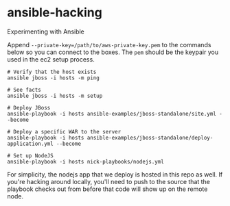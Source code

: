# ansible-hacking
Experimenting with Ansible

Append `--private-key=/path/to/aws-private-key.pem` to the commands below so you can connect to the boxes. The `pem` should be the keypair you used in the ec2 setup process.

```
# Verify that the host exists
ansible jboss -i hosts -m ping

# See facts
ansible jboss -i hosts -m setup

# Deploy JBoss
ansible-playbook -i hosts ansible-examples/jboss-standalone/site.yml --become

# Deploy a specific WAR to the server
ansible-playbook -i hosts ansible-examples/jboss-standalone/deploy-application.yml --become

# Set up NodeJS
ansible-playbook -i hosts nick-playbooks/nodejs.yml
``` 

For simplicity, the nodejs app that we deploy is hosted in this repo as well. If you're hacking around locally, you'll need to push to the source that the playbook checks out from before that code will show up on the remote node.
